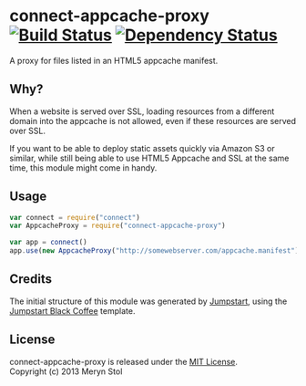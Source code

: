# connect-appcache-proxy [![Build Status](https://travis-ci.org/meryn/connect-appcache-proxy.png?branch=master)](https://travis-ci.org/meryn/connect-appcache-proxy) [![Dependency Status](https://david-dm.org/meryn/connect-appcache-proxy.png)](https://david-dm.org/meryn/connect-appcache-proxy)

A proxy for files listed in an HTML5 appcache manifest.

## Why?

When a website is served over SSL, loading resources from a different domain into the appcache is not allowed, even if these resources are served over SSL. 

If you want to be able to deploy static assets quickly via Amazon S3 or similar, while still being able to use HTML5 Appcache and SSL at the same time, this module might come in handy.

## Usage

```javascript
var connect = require("connect")
var AppcacheProxy = require("connect-appcache-proxy")

var app = connect()
app.use(new AppcacheProxy("http://somewebserver.com/appcache.manifest"))
```

## Credits

The initial structure of this module was generated by [Jumpstart](https://github.com/meryn/jumpstart), using the [Jumpstart Black Coffee](https://github.com/meryn/jumpstart-black-coffee) template.

## License

connect-appcache-proxy is released under the [MIT License](http://opensource.org/licenses/MIT).  
Copyright (c) 2013 Meryn Stol  